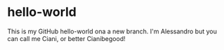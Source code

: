 # hello-world
This is my GitHub hello-world ona a new branch.
I'm Alessandro but you can call me Ciani, or better Cianibegood!
